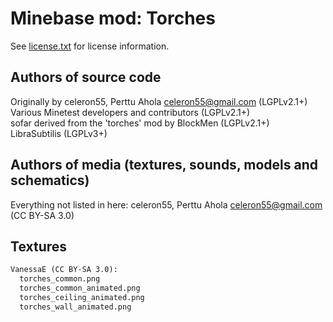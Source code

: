 Minebase mod: Torches
=====================
See [license.txt](./license.txt) for license information.

Authors of source code
----------------------
Originally by celeron55, Perttu Ahola <celeron55@gmail.com> (LGPLv2.1+)  
Various Minetest developers and contributors (LGPLv2.1+)  
sofar derived from the 'torches' mod by BlockMen (LGPLv2.1+)  
LibraSubtilis (LGPLv3+)

Authors of media (textures, sounds, models and schematics)
----------------------------------------------------------
Everything not listed in here:
celeron55, Perttu Ahola <celeron55@gmail.com> (CC BY-SA 3.0)


Textures
--------
```txt
VanessaE (CC BY-SA 3.0):
  torches_common.png
  torches_common_animated.png
  torches_ceiling_animated.png
  torches_wall_animated.png
```
